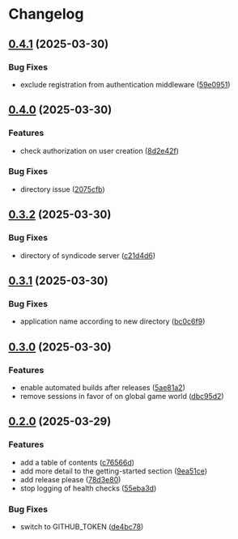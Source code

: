 # Changelog

## [0.4.1](https://github.com/MaikBuse/syndicode/compare/v0.4.0...v0.4.1) (2025-03-30)


### Bug Fixes

* exclude registration from authentication middleware ([59e0951](https://github.com/MaikBuse/syndicode/commit/59e09512b73848f2c5944f58f16be588e93e880e))

## [0.4.0](https://github.com/MaikBuse/syndicode/compare/v0.3.2...v0.4.0) (2025-03-30)


### Features

* check authorization on user creation ([8d2e42f](https://github.com/MaikBuse/syndicode/commit/8d2e42f7f7463bbc0d65ffc7c1dd23a2bad8f3f5))


### Bug Fixes

* directory issue ([2075cfb](https://github.com/MaikBuse/syndicode/commit/2075cfbd9e97c37a5935861db26755b66b98a7e3))

## [0.3.2](https://github.com/MaikBuse/syndicode/compare/v0.3.1...v0.3.2) (2025-03-30)


### Bug Fixes

* directory of syndicode server ([c21d4d6](https://github.com/MaikBuse/syndicode/commit/c21d4d60226e05c19bf989b7c83038a669f54336))

## [0.3.1](https://github.com/MaikBuse/syndicode/compare/v0.3.0...v0.3.1) (2025-03-30)


### Bug Fixes

* application name according to new directory ([bc0c6f9](https://github.com/MaikBuse/syndicode/commit/bc0c6f956f101754cc54b05dce7b7eb75000794e))

## [0.3.0](https://github.com/MaikBuse/syndicode/compare/v0.2.0...v0.3.0) (2025-03-30)


### Features

* enable automated builds after releases ([5ae81a2](https://github.com/MaikBuse/syndicode/commit/5ae81a2197ce5a48e1aec8007d0cf2421d6696b6))
* remove sessions in favor of on global game world ([dbc95d2](https://github.com/MaikBuse/syndicode/commit/dbc95d2c63633a38fd37885077f56f6df68c136a))

## [0.2.0](https://github.com/MaikBuse/syndicode/compare/0.1.4...v0.2.0) (2025-03-29)


### Features

* add a table of contents ([c76566d](https://github.com/MaikBuse/syndicode/commit/c76566dd36836701fa9181497a7c148b61cffc72))
* add more detail to the getting-started section ([9ea51ce](https://github.com/MaikBuse/syndicode/commit/9ea51ceec65f5aae98a462bd27fa3090a60f54a1))
* add release please ([78d3e80](https://github.com/MaikBuse/syndicode/commit/78d3e80724912c967ee56a657ed0d4d0deac4cb1))
* stop logging of health checks ([55eba3d](https://github.com/MaikBuse/syndicode/commit/55eba3d017fa288b8ce712f11d1c841b8982e6b6))


### Bug Fixes

* switch to GITHUB_TOKEN ([de4bc78](https://github.com/MaikBuse/syndicode/commit/de4bc78355f75850833e664d6a836100cfa66448))
